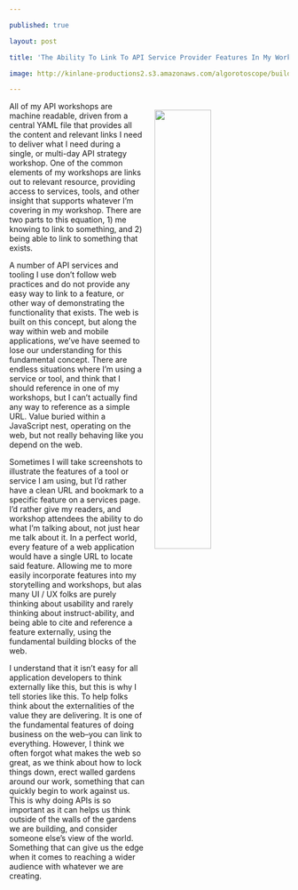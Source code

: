 ---
published: true
layout: post
title: 'The Ability To Link To API Service Provider Features In My Workshops And'
image: http://kinlane-productions2.s3.amazonaws.com/algorotoscope/builder/filtered/109_201_800_500_0_max_0_-5_-5.jpg
---

<p><img src="https://kinlane-productions2.s3.amazonaws.com/algorotoscope/builder/filtered/109_201_800_500_0_max_0_-5_-5.jpg" width="45%" align="right" style="padding: 15px;" />
<p>All of my API workshops are machine readable, driven from a central YAML file that provides all the content and relevant links I need to deliver what I need during a single, or multi-day API strategy workshop. One of the common elements of my workshops are links out to relevant resource, providing access to services, tools, and other insight that supports whatever I’m covering in my workshop. There are two parts to this equation, 1) me knowing to link to something, and 2) being able to link to something that exists.

<p>A number of API services and tooling I use don’t follow web practices and do not provide any easy way to link to a feature, or other way of demonstrating the functionality that exists. The web is built on this concept, but along the way within web and mobile applications, we’ve have seemed to lose our understanding for this fundamental concept. There are endless situations where I’m using a service or tool, and think that I should reference in one of my workshops, but I can’t actually find any way to reference as a simple URL. Value buried within a JavaScript nest, operating on the web, but not really behaving like you depend on the web.

<p>Sometimes I will take screenshots to illustrate the features of a tool or service I am using, but I’d rather have a clean URL and bookmark to a specific feature on a services page. I’d rather give my readers, and workshop attendees the ability to do what I’m talking about, not just hear me talk about it. In a perfect world, every feature of a web application would have a single URL to locate said feature. Allowing me to more easily incorporate features into my storytelling and workshops, but alas many UI / UX folks are purely thinking about usability and rarely thinking about instruct-ability, and being able to cite and reference a feature externally, using the fundamental building blocks of the web.

<p>I understand that it isn’t easy for all application developers to think externally like this, but this is why I tell stories like this. To help folks think about the externalities of the value they are delivering. It is one of the fundamental features of doing business on the web–you can link to everything. However, I think we often forgot what makes the web so great, as we think about how to lock things down, erect walled gardens around our work, something that can quickly begin to work against us. This is why doing APIs is so important as it can helps us think outside of the walls of the gardens we are building, and consider someone else’s view of the world. Something that can give us the edge when it comes to reaching a wider audience with whatever we are creating.


